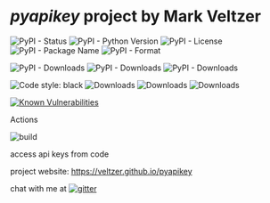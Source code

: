 
# *pyapikey* project by Mark Veltzer

![PyPI - Status](https://img.shields.io/pypi/status/pyapikey)
![PyPI - Python Version](https://img.shields.io/pypi/pyversions/pyapikey)
![PyPI - License](https://img.shields.io/pypi/l/pyapikey)
![PyPI - Package Name](https://img.shields.io/pypi/v/pyapikey)
![PyPI - Format](https://img.shields.io/pypi/format/pyapikey)

![PyPI - Downloads](https://img.shields.io/pypi/dd/pyapikey)
![PyPI - Downloads](https://img.shields.io/pypi/dw/pyapikey)
![PyPI - Downloads](https://img.shields.io/pypi/dm/pyapikey)

![Code style: black](https://img.shields.io/badge/code%20style-black-000000.svg)
![Downloads](https://pepy.tech/badge/pyapikey)
![Downloads](https://pepy.tech/badge/pyapikey/month)
![Downloads](https://pepy.tech/badge/pyapikey/week)

[![Known Vulnerabilities](https://snyk.io/test/github/veltzer/pyapikey/badge.svg?targetFile=requirements.txt)](https://snyk.io/test/github/veltzer/pyapikey?targetFile=requirements.txt)


Actions

![build](https://github.com/veltzer/pyapikey/workflows/build/badge.svg)

access api keys from code

project website: <https://veltzer.github.io/pyapikey>

chat with me at [![gitter](https://badges.gitter.im/Join%20Chat.svg)](https://gitter.im/veltzer/mark.veltzer)


